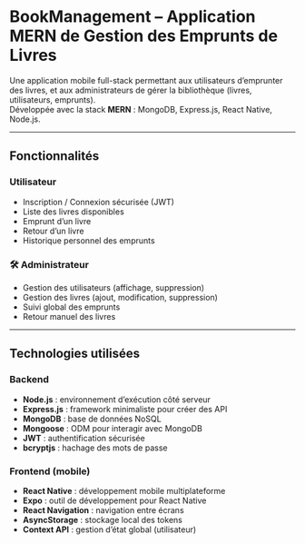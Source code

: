 # BookManagement – Application MERN de Gestion des Emprunts de Livres

Une application mobile full-stack permettant aux utilisateurs d’emprunter des livres, et aux administrateurs de gérer la bibliothèque (livres, utilisateurs, emprunts).  
Développée avec la stack **MERN** : MongoDB, Express.js, React Native, Node.js.

---

## Fonctionnalités

###  Utilisateur
- Inscription / Connexion sécurisée (JWT)
- Liste des livres disponibles
- Emprunt d’un livre
- Retour d’un livre
- Historique personnel des emprunts

### 🛠 Administrateur
- Gestion des utilisateurs (affichage, suppression)
- Gestion des livres (ajout, modification, suppression)
- Suivi global des emprunts
- Retour manuel des livres

---

## Technologies utilisées

###  Backend
- **Node.js** : environnement d’exécution côté serveur
- **Express.js** : framework minimaliste pour créer des API
- **MongoDB** : base de données NoSQL
- **Mongoose** : ODM pour interagir avec MongoDB
- **JWT** : authentification sécurisée
- **bcryptjs** : hachage des mots de passe

###  Frontend (mobile)
- **React Native** : développement mobile multiplateforme
- **Expo** : outil de développement pour React Native
- **React Navigation** : navigation entre écrans
- **AsyncStorage** : stockage local des tokens
- **Context API** : gestion d’état global (utilisateur)
